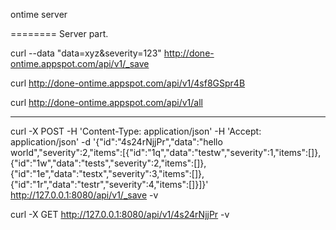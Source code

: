 ontime server

========
Server part.

curl --data "data=xyz&severity=123" http://done-ontime.appspot.com/api/v1/_save

curl http://done-ontime.appspot.com/api/v1/4sf8GSpr4B

curl http://done-ontime.appspot.com/api/v1/all

---------
curl -X POST -H 'Content-Type: application/json' -H 'Accept: application/json' -d '{"id":"4s24rNjjPr","data":"hello world","severity":2,"items":[{"id":"1q","data":"testw","severity":1,"items":[]},{"id":"1w","data":"tests","severity":2,"items":[]},{"id":"1e","data":"testx","severity":3,"items":[]},{"id":"1r","data":"testr","severity":4,"items":[]}]}'  http://127.0.0.1:8080/api/v1/_save -v

curl -X GET http://127.0.0.1:8080/api/v1/4s24rNjjPr -v